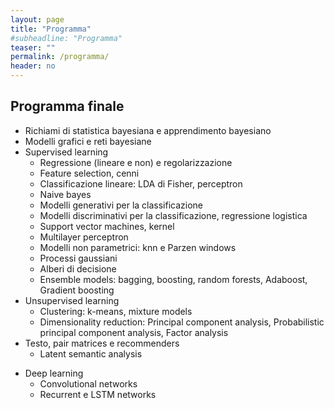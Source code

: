 ```yaml
---
layout: page
title: "Programma"
#subheadline: "Programma"
teaser: ""
permalink: /programma/
header: no
---
```

## Programma finale

* Richiami di statistica bayesiana e apprendimento bayesiano <!--`10 ore`-->
* Modelli grafici e reti bayesiane <!--`10 ore`-->
* Supervised learning <!--`30 ore`-->
	* Regressione (lineare e non) e regolarizzazione
	* Feature selection, cenni
	* Classificazione lineare: LDA di Fisher, perceptron
	* Naive bayes
	* Modelli generativi per la classificazione
	* Modelli discriminativi per la classificazione, regressione logistica
	* Support vector machines, kernel
	* Multilayer perceptron
	* Modelli non parametrici: knn e Parzen windows
	* Processi gaussiani
	* Alberi di decisione
	* Ensemble models: bagging, boosting, random forests, Adaboost, Gradient boosting
* Unsupervised learning <!--`20 ore`-->
	* Clustering: k-means, mixture models<!--, processi di Dirichlet (cenni), spectral clustering -->
	<!-- * Algoritmo di expectation maximization -->
	* Dimensionality reduction: Principal component analysis, Probabilistic principal component analysis, Factor analysis<!--, Manifold-->
	<!-- * Modelli temporali: Hidden Markov models -->
* Testo, pair matrices e recommenders <!--`10 ore`-->
	* Latent semantic analysis<!-- , Non negative matrix factorization -->
	<!-- * Modelli di testo (coppie): Probabilistic latent semantic analysis, Latent Dirichlet allocation, topic models -->
<!-- * Metodi montecarlo per l'inferenza approssimata (cenni) -->
* Deep learning <!--`10 ore`-->
	* Convolutional networks
	* Recurrent e LSTM networks

